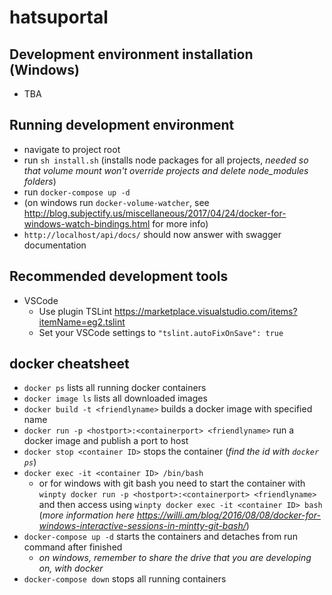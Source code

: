 # hatsuportal


## Development environment installation (Windows)
 - TBA


## Running development environment
 - navigate to project root
 - run `sh install.sh` (installs node packages for all projects, _needed so that volume mount won't override projects and delete node_modules folders_)
 - run `docker-compose up -d`
 - (on windows run `docker-volume-watcher`, see http://blog.subjectify.us/miscellaneous/2017/04/24/docker-for-windows-watch-bindings.html for more info)
 - `http://localhost/api/docs/` should now answer with swagger documentation

## Recommended development tools
 * VSCode
   * Use plugin TSLint https://marketplace.visualstudio.com/items?itemName=eg2.tslint
   * Set your VSCode settings to `"tslint.autoFixOnSave": true`

## docker cheatsheet
  - `docker ps` lists all running docker containers
  - `docker image ls` lists all downloaded images
  - `docker build -t <friendlyname>` builds a docker image with specified name
  - `docker run -p <hostport>:<containerport> <friendlyname>` run a docker image and publish a port to host
  - `docker stop <container ID>` stops the container (_find the id with `docker ps`_)
  - `docker exec -it <container ID> /bin/bash`
    - or for windows with git bash you need to start the container with `winpty docker run -p <hostport>:<containerport> <friendlyname>` and then access using `winpty docker exec -it <container ID> bash` (_more information here https://willi.am/blog/2016/08/08/docker-for-windows-interactive-sessions-in-mintty-git-bash/_)
  - `docker-compose up -d` starts the containers and detaches from run command after finished
    - _on windows, remember to share the drive that you are developing on, with docker_
  - `docker-compose down` stops all running containers


